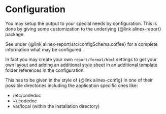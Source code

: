 Configuration
====================================================

You may setup the output to your special needs by configuration. This is done
by giving some customization to the underlying {@link alinex-report} package.

See under {@link alinex-report/src/configSchema.coffee} for a complete information what
may be configured.

In fact you may create your own `report/format/html` settings to get your own layout
and adding an additional style sheet in an additional template folder references in the
configuration.

This has to be given in the style of {@link alinex-config} in one of their possible
directories including the application specific ones like:
- /etc/codedoc
- ~/.codedoc
- var/local (within the installation directory)
